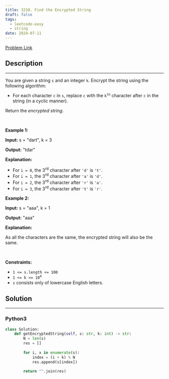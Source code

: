 ```yaml
---
title: 3210. Find the Encrypted String
draft: false
tags: 
  - leetcode-easy
  - string
date: 2024-07-11
---
```


[Problem Link](https://leetcode.com/problems/find-the-encrypted-string/)

## Description

---
<p>You are given a string <code>s</code> and an integer <code>k</code>. Encrypt the string using the following algorithm:</p>

<ul>
	<li>For each character <code>c</code> in <code>s</code>, replace <code>c</code> with the <code>k<sup>th</sup></code> character after <code>c</code> in the string (in a cyclic manner).</li>
</ul>

<p>Return the <em>encrypted string</em>.</p>

<p>&nbsp;</p>
<p><strong class="example">Example 1:</strong></p>

<div class="example-block">
<p><strong>Input:</strong> <span class="example-io">s = &quot;dart&quot;, k = 3</span></p>

<p><strong>Output:</strong> <span class="example-io">&quot;tdar&quot;</span></p>

<p><strong>Explanation:</strong></p>

<ul>
	<li>For <code>i = 0</code>, the 3<sup>rd</sup> character after <code>&#39;d&#39;</code> is <code>&#39;t&#39;</code>.</li>
	<li>For <code>i = 1</code>, the 3<sup>rd</sup> character after <code>&#39;a&#39;</code> is <code>&#39;d&#39;</code>.</li>
	<li>For <code>i = 2</code>, the 3<sup>rd</sup> character after <code>&#39;r&#39;</code> is <code>&#39;a&#39;</code>.</li>
	<li>For <code>i = 3</code>, the 3<sup>rd</sup> character after <code>&#39;t&#39;</code> is <code>&#39;r&#39;</code>.</li>
</ul>
</div>

<p><strong class="example">Example 2:</strong></p>

<div class="example-block">
<p><strong>Input:</strong> <span class="example-io">s = &quot;aaa&quot;, k = 1</span></p>

<p><strong>Output:</strong> <span class="example-io">&quot;aaa&quot;</span></p>

<p><strong>Explanation:</strong></p>

<p>As all the characters are the same, the encrypted string will also be the same.</p>
</div>

<p>&nbsp;</p>
<p><strong>Constraints:</strong></p>

<ul>
	<li><code>1 &lt;= s.length &lt;= 100</code></li>
	<li><code>1 &lt;= k &lt;= 10<sup>4</sup></code></li>
	<li><code>s</code> consists only of lowercase English letters.</li>
</ul>


## Solution

---
### Python3
``` py title='find-the-encrypted-string'
class Solution:
    def getEncryptedString(self, s: str, k: int) -> str:
        N = len(s)
        res = []
        
        for i, x in enumerate(s):
            index = (i + k) % N
            res.append(s[index])
        
        return "".join(res)
```

